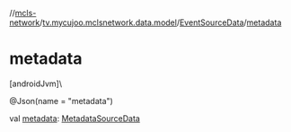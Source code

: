 //[mcls-network](../../../index.md)/[tv.mycujoo.mclsnetwork.data.model](../index.md)/[EventSourceData](index.md)/[metadata](metadata.md)

# metadata

[androidJvm]\

@Json(name = &quot;metadata&quot;)

val [metadata](metadata.md): [MetadataSourceData](../-metadata-source-data/index.md)

